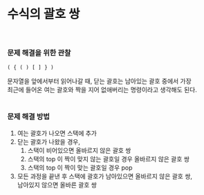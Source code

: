 # 수식의 괄호 쌍
<br/>

### 문제 해결을 위한 관찰 <br/>
```
( { ( ) [ ] } )
```
문자열을 앞에서부터 읽어나갈 때, 닫는 괄호는 남아있는 괄호 중에서 가장 <br/> 최근에 들어온 여는 괄호와 짝을 지어 없애버리는 명령이라고 생각해도 된다. <br/><br/>

### 문제 해결 방법 <br/>
1. 여는 괄호가 나오면 스택에 추가
2. 닫는 괄호가 나왔을 경우,
    1. 스택이 비어있으면 올바르지 않은 괄호 쌍
    2. 스택의 top 이 짝이 맞지 않는 괄호일 경우 올바르지 않은 괄호 쌍
    3. 스택의 top 이 짝이 맞는 괄호일 경우 pop
3. 모든 과정을 끝낸 후 스택에 괄호가 남아있으면 올바르지 않은 괄호 쌍, <br/>남아있지 않으면 올바른 괄호 쌍